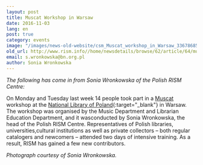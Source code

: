 ```yaml
---
layout: post
title: Muscat Workshop in Warsaw
date: 2016-11-03
lang: en
post: true
category: events
image: "/images/news-old-website/csm_Muscat_workshop_in_Warsaw_336786854e.jpg"
old_url: http://www.rism.info//home/newsdetails/browse/62/article/64/muscat-workshop-in-warsaw.html
email: s.wronkowska@bn.org.pl
author: Sonia Wronkowska
---
```



_The following has come in from Sonia Wronkowska of the Polish RISM Centre:_

On Monday and Tuesday last week 14 people took part in a [Muscat](/community/muscat.html) workshop at the [National Library of Poland](http://bn.org.pl/en/){:target="_blank"} in Warsaw. The workshop was organised by the Music Department and Librarian Education Department, and it wasconducted by Sonia Wronkowska, the head of the Polish RISM Centre. Representatives of Polish libraries, universities,cultural institutions as well as private collectors – both regular catalogers and newcomers – attended two days of intensive training. As a result, RISM has gained a few new contributors.

_Photograph courtesy of Sonia Wronkowska._



<script type="text/javascript">var switchTo5x=true;</script><script type="text/javascript" src="http://w.sharethis.com/button/buttons.js"></script><script type="text/javascript">stLight.options({publisher: "9b601438-1ce1-49d8-bfd7-9cff5df54c17", doNotHash: false, doNotCopy: false, hashAddressBar: false});</script>